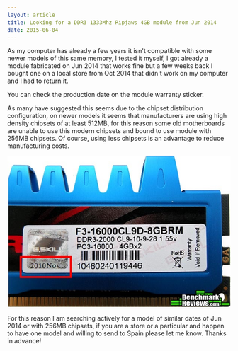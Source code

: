 ```yaml
---
layout: article
title: Looking for a DDR3 1333Mhz Ripjaws 4GB module from Jun 2014
date: 2015-06-04
---
```


As my computer has already a few years it isn't compatible with some newer models of this same memory, I tested it myself, I got already a module fabricated on Jun 2014 that works fine but a few weeks back I bought one on a local store from Oct 2014 that didn't work on my computer and I had to return it.

You can check the production date on the module warranty sticker.

As many have suggested this seems due to the chipset distribution configuration, on newer models it seems that manufacturers are using high density chipsets of at least 512MB, for this reason some old motherboards are unable to use this modern chipsets and bound to use module with 256MB chipsets. Of course, using less chipsets is an advantage to reduce manufacturing costs.

![Ripjaws module date](/images/posts/ripjaws.jpg)

For this reason I am searching actively for a model of similar dates of Jun 2014 or with 256MB chipsets, if you are a store or a particular and happen to have one model and willing to send to Spain please let me know. Thanks in advance!